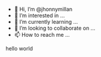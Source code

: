 - 👋 Hi, I’m @jhonnymillan
- 👀 I’m interested in ...
- 🌱 I’m currently learning ...
- 💞️ I’m looking to collaborate on ...
- 📫 How to reach me ...

<!---
jhonnymillan/jhonnymillan is a ✨ special ✨ repository because its `README.md` (this file) appears on your GitHub profile.
You can click the Preview link to take a look at your changes.
---> hello world
